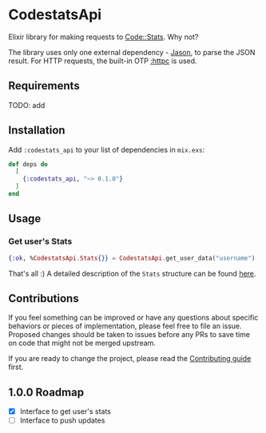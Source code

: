 # CodestatsApi

Elixir library for making requests to [Code::Stats](https://codestats.net/). Why not?

The library uses only one external dependency - [Jason](https://hex.pm/packages/jason), to parse the JSON result. For HTTP requests, the built-in OTP [:httpc](https://www.erlang.org/doc/man/httpc.html) is used.

## Requirements

TODO: add

## Installation

Add `:codestats_api` to your list of dependencies in `mix.exs`:

```elixir
def deps do
  [
    {:codestats_api, "~> 0.1.0"}
  ]
end
```

## Usage

### Get user's Stats

```elixir
{:ok, %CodestatsApi.Stats{}} = CodestatsApi.get_user_data("username")
```

That's all :)
A detailed description of the `Stats` structure can be found [here]().

## Contributions

If you feel something can be improved or have any questions about specific behaviors or pieces of implementation, please feel free to file an issue. Proposed changes should be taken to issues before any PRs to save time on code that might not be merged upstream.

If you are ready to change the project, please read the [Contributing guide](CONTRIBUTING.md) first.

## 1.0.0 Roadmap

- [x] Interface to get user's stats
- [ ] Interface to push updates
